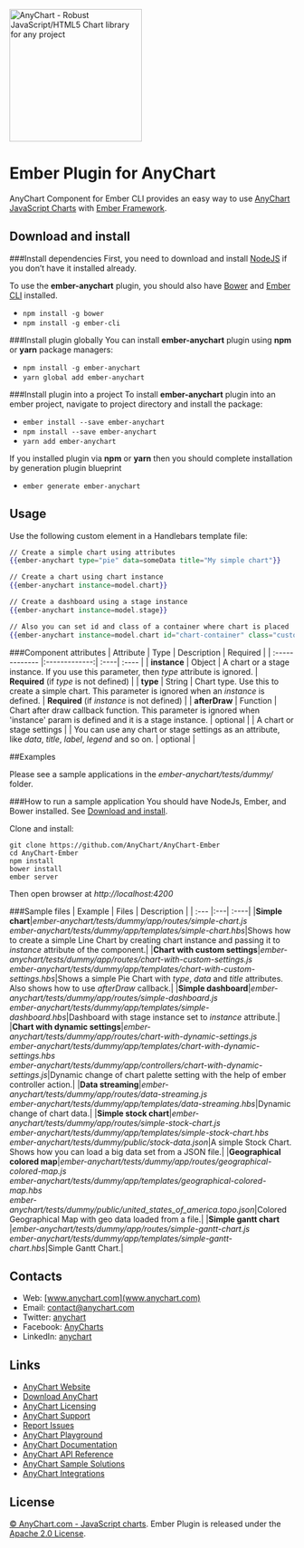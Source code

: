 [<img src="https://cdn.anychart.com/images/logo-transparent-segoe.png?2" width="234px" alt="AnyChart - Robust JavaScript/HTML5 Chart library for any project">](https://anychart.com)

Ember Plugin for AnyChart
=========================

AnyChart Component for Ember CLI provides an easy way to use [AnyChart JavaScript Charts](http://anychart.com) with [Ember Framework](http://emberjs.com/).  

## Download and install

###Install dependencies
First, you need to download and install [NodeJS](https://nodejs.org/en/) if you don’t have it installed already.

To use the **ember-anychart** plugin, you should also have [Bower](https://bower.io/) and [Ember CLI](https://ember-cli.com/) installed.

* `npm install -g bower`  
* `npm install -g ember-cli`

###Install plugin globally
You can install **ember-anychart** plugin using **npm** or **yarn** package managers:  
* `npm install -g ember-anychart`  
* `yarn global add ember-anychart`  

###Install plugin into a project
To install **ember-anychart** plugin into an ember project, navigate to project directory and install the package: 

* `ember install --save ember-anychart`
* `npm install --save ember-anychart`
* `yarn add ember-anychart`

If you installed plugin via **npm** or **yarn** then you should complete installation by generation plugin blueprint
* `ember generate ember-anychart`

## Usage

Use the following custom element in a Handlebars template file:

```handlebars
// Create a simple chart using attributes
{{ember-anychart type="pie" data=someData title="My simple chart"}}

// Create a chart using chart instance
{{ember-anychart instance=model.chart}}

// Create a dashboard using a stage instance
{{ember-anychart instance=model.stage}}

// Also you can set id and class of a container where chart is placed
{{ember-anychart instance=model.chart id="chart-container" class="custom-styled-container"}}
```

###Component attributes
| Attribute | Type | Description | Required |
| :------------- |:-------------:| :----| :---- |
| **instance** | Object | A chart or a stage instance. If you use this parameter, then *type* attribute is ignored. | **Required** (if *type* is not defined) |
| **type** | String | Chart type. Use this to create a simple chart. This parameter is ignored when an *instance* is defined. | **Required** (if *instance* is not defined) |
| **afterDraw** | Function | Chart after draw callback function. This parameter is ignored when 'instance' param is defined and it is a stage instance. | optional |
| A chart or stage settings | | You can use any chart or stage settings as an attribute, like *data*, *title*, *label*, *legend* and so on. | optional |

##Examples

Please see a sample applications in the *ember-anychart/tests/dummy/* folder.

###How to run a sample application
You should have NodeJs, Ember, and Bower installed. See [Download and install](#download-and-install).

Clone and install:
```
git clone https://github.com/AnyChart/AnyChart-Ember
cd AnyChart-Ember
npm install
bower install
ember server
```

Then open browser at *http://localhost:4200*

###Sample files
| Example | Files | Description |
| :--- |:---| :----|
|**Simple chart**|*ember-anychart/tests/dummy/app/routes/simple-chart.js*<br>*ember-anychart/tests/dummy/app/templates/simple-chart.hbs*|Shows how to create a simple Line Chart by creating chart instance and passing it to *instance* attribute of the component.|
|**Chart with custom settings**|*ember-anychart/tests/dummy/app/routes/chart-with-custom-settings.js*<br>*ember-anychart/tests/dummy/app/templates/chart-with-custom-settings.hbs*|Shows a simple Pie Chart with *type*, *data* and *title* attributes.<br>Also shows how to use *afterDraw* callback.|
|**Simple dashboard**|*ember-anychart/tests/dummy/app/routes/simple-dashboard.js*<br>*ember-anychart/tests/dummy/app/templates/simple-dashboard.hbs*|Dashboard with stage instance set to *instance* attribute.|
|**Chart with dynamic settings**|*ember-anychart/tests/dummy/app/routes/chart-with-dynamic-settings.js*<br>*ember-anychart/tests/dummy/app/templates/chart-with-dynamic-settings.hbs*<br>*ember-anychart/tests/dummy/app/controllers/chart-with-dynamic-settings.js*|Dynamic change of chart palette setting with the help of ember controller action.|
|**Data streaming**|*ember-anychart/tests/dummy/app/routes/data-streaming.js*<br>*ember-anychart/tests/dummy/app/templates/data-streaming.hbs*|Dynamic change of chart data.|
|**Simple stock chart**|*ember-anychart/tests/dummy/app/routes/simple-stock-chart.js*<br>*ember-anychart/tests/dummy/app/templates/simple-stock-chart.hbs*<br>*ember-anychart/tests/dummy/public/stock-data.json*|A simple Stock Chart. Shows how you can load a big data set from a JSON file.|
|**Geographical colored map**|*ember-anychart/tests/dummy/app/routes/geographical-colored-map.js*<br>*ember-anychart/tests/dummy/app/templates/geographical-colored-map.hbs*<br>*ember-anychart/tests/dummy/public/united_states_of_america.topo.json*|Colored Geographical Map with geo data loaded from a file.|
|**Simple gantt chart** |*ember-anychart/tests/dummy/app/routes/simple-gantt-chart.js*<br>*ember-anychart/tests/dummy/app/templates/simple-gantt-chart.hbs*|Simple Gantt Chart.|

## Contacts

* Web: [www.anychart.com](www.anychart.com)
* Email: [contact@anychart.com](mailto:contact@anychart.com)
* Twitter: [anychart](https://twitter.com/anychart)
* Facebook: [AnyCharts](https://www.facebook.com/AnyCharts)
* LinkedIn: [anychart](https://www.linkedin.com/company/anychart)

## Links

* [AnyChart Website](http://www.anychart.com)
* [Download AnyChart](http://www.anychart.com/download/)
* [AnyChart Licensing](http://www.anychart.com/buy/)
* [AnyChart Support](http://www.anychart.com/support/)
* [Report Issues](https://github.com/AnyChart/AnyChart-Ember/issues)
* [AnyChart Playground](http://playground.anychart.com)
* [AnyChart Documentation](http://docs.anychart.com)
* [AnyChart API Reference](http://api.anychart.com)
* [AnyChart Sample Solutions](http://www.anychart.com/solutions/)
* [AnyChart Integrations](http://www.anychart.com/integrations/)

## License

[© AnyChart.com - JavaScript charts](http://www.anychart.com). Ember Plugin is released under the [Apache 2.0 License](https://github.com/AnyChart/AnyChart-Ember/blob/master/LICENSE.md).
